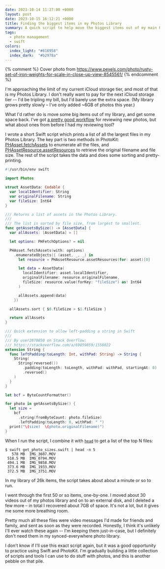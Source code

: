 ```yaml
---
date: 2023-10-14 11:27:00 +0000
layout: post
date: 2023-10-15 16:12:21 +0000
title: Finding the biggest items in my Photos Library
summary: A quick script to help move the biggest items out of my main Photos Library.
tags:
  - photo management
  - swift
colors:
  index_light: "#816958"
  index_dark:  "#b2978a"
---
```


{% comment %}
  Cover photo from https://www.pexels.com/photo/rusty-set-of-iron-weights-for-scale-in-close-up-view-8545561/
{% endcomment %}

I'm approaching the limit of my current iCloud storage tier, and most of that is my Photos Library.
I don't really want to pay for the next iCloud storage tier -- I'd be tripling my bill, but I'd barely use the extra space.
(My library grows pretty slowly – I've only added ~6GB of photos this year.)

What I'd rather do is move some big items out of my library, and get some space back.
I've got [a pretty good workflow][blink] for reviewing new photos, but what about ones from before I had my reviewing tool?

I wrote a short Swift script which prints a list of all the largest files in my Photos Library.
The key part is two methods in PhotoKit: [PHAsset.fetchAssets][fetchAssets] to enumerate all the files, and [PHAssetResource.assetResources][assetResources] to retrieve the original filename and file size.
The rest of the script takes the data and does some sorting and pretty-printing.

```swift
#!/usr/bin/env swift

import Photos

struct AssetData: Codable {
  var localIdentifier: String
  var originalFilename: String
  var fileSize: Int64
}

/// Returns a list of assets in the Photos Library.
///
/// The list is sorted by file size, from largest to smallest.
func getAssetsBySize() -> [AssetData] {
  var allAssets: [AssetData] = []

  let options: PHFetchOptions? = nil

  PHAsset.fetchAssets(with: options)
    .enumerateObjects({ (asset, _, _) in
      let resource = PHAssetResource.assetResources(for: asset)[0]

      let data = AssetData(
        localIdentifier: asset.localIdentifier,
        originalFilename: resource.originalFilename,
        fileSize: resource.value(forKey: "fileSize") as! Int64
      )

      allAssets.append(data)
    })

  allAssets.sort { $0.fileSize > $1.fileSize }

  return allAssets
}

/// Quick extension to allow left-padding a string in Swift
///
/// By user2878850 on Stack Overflow:
/// https://stackoverflow.com/a/69859859/1558022
extension String {
  func leftPadding(toLength: Int, withPad: String) -> String {
    String(
      String(reversed())
        .padding(toLength: toLength, withPad: withPad, startingAt: 0)
        .reversed()
    )
  }
}

let bcf = ByteCountFormatter()

for photo in getAssetsBySize() {
  let size =
    bcf
      .string(fromByteCount: photo.fileSize)
      .leftPadding(toLength: 8, withPad: " ")
  print("\(size)  \(photo.originalFilename)")
}
```

When I run the script, I combine it with [`head`][head] to get a list of the top N files:

```console
$ swift get_photo_sizes.swift | head -n 5
   578 MB  IMG_3607.MOV
 518.5 MB  IMG_0794.MOV
 494.1 MB  IMG_9858.MOV
 373.6 MB  IMG_1933.MOV
 372.5 MB  IMG_3751.MOV
```

In my library of 26k items, the script takes about about a minute or so to run.

I went through the first 50 or so items, one-by-one.
I moved about 30 videos out of my photos library and on to an external disk, and I deleted a few more – in total I recovered about 7GB of space.
It's not a lot, but it gives me some more breathing room.

Pretty much all these files were video messages I'd made for friends and family, and sent as soon as they were recorded.
Honestly, I think it's unlikely I'll ever watch these again -- I'm keeping them just-in-case, but I definitely don't need them in my synced-everywhere photo library.

I don't know if I'll use this exact script again, but it was a good opportunity to practice using Swift and PhotoKit.
I'm gradually building a little collection of scripts and tools I can use to do stuff with photos, and this is another pebble on that pile.

[blink]: /2023/blink/
[fetchAssets]: https://developer.apple.com/documentation/photokit/phasset/1624783-fetchassets
[assetResources]: https://developer.apple.com/documentation/photokit/phassetresource/1623988-assetresources
[head]: https://en.wikipedia.org/wiki/Head_(Unix)
